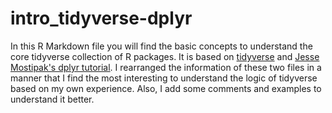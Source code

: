 # intro_tidyverse-dplyr
In this R Markdown file you will find the basic concepts to understand the core tidyverse collection of R packages. It is based on [tidyverse](https://www.tidyverse.org/) and [Jesse Mostipak's dplyr  tutorial](https://www.kaggle.com/jessemostipak/dive-into-dplyr-tutorial-1). I rearranged the information of these two files in a manner that I find the most interesting to understand the logic of tidyverse based on my own experience. Also, I add some comments and examples to understand it better.